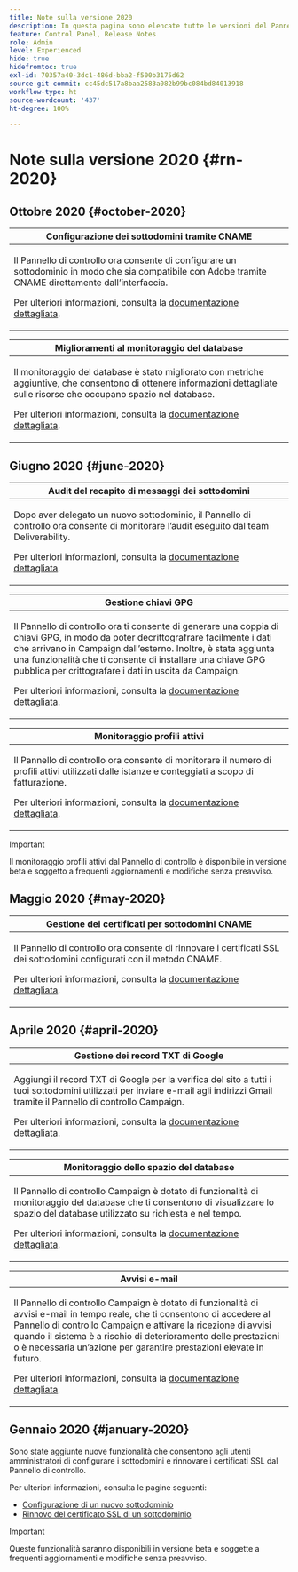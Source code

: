 ```yaml
---
title: Note sulla versione 2020
description: In questa pagina sono elencate tutte le versioni del Pannello di controllo del 2020.
feature: Control Panel, Release Notes
role: Admin
level: Experienced
hide: true
hidefromtoc: true
exl-id: 70357a40-3dc1-486d-bba2-f500b3175d62
source-git-commit: cc45dc517a8baa2583a082b99bc084bd84013918
workflow-type: ht
source-wordcount: '437'
ht-degree: 100%

---
```


# Note sulla versione 2020 {#rn-2020}

## Ottobre 2020 {#october-2020}

<table>
<thead>
<tr>
<th><strong>Configurazione dei sottodomini tramite CNAME</strong><br/></th>
</tr>
</thead>
<tbody>
<tr>
<td>
<p>Il Pannello di controllo ora consente di configurare un sottodominio in modo che sia compatibile con Adobe tramite CNAME direttamente dall’interfaccia.</p><p>Per ulteriori informazioni, consulta la <a href="../subdomains-certificates/using/setting-up-new-subdomain.md">documentazione dettagliata</a>.</p>
</td>
</tr>
</tbody>
</table>

<table>
<thead>
<tr>
<th><strong>Miglioramenti al monitoraggio del database</strong><br/></th>
</tr>
</thead>
<tbody>
<tr>
<td>
<p>Il monitoraggio del database è stato migliorato con metriche aggiuntive, che consentono di ottenere informazioni dettagliate sulle risorse che occupano spazio nel database.</p><p>Per ulteriori informazioni, consulta la <a href="../performance-monitoring/using/database-monitoring.md">documentazione dettagliata</a>.</p>
</td>
</tr>
</tbody>
</table>

## Giugno 2020 {#june-2020}

<table>
<thead>
<tr>
<th><strong>Audit del recapito di messaggi dei sottodomini</strong><br/></th>
</tr>
</thead>
<tbody>
<tr>
<td>
<p>Dopo aver delegato un nuovo sottodominio, il Pannello di controllo ora consente di monitorare l’audit eseguito dal team Deliverability.</p><p>Per ulteriori informazioni, consulta la <a href="../subdomains-certificates/using/setting-up-new-subdomain.md">documentazione dettagliata</a>.</p>
</td>
</tr>
</tbody>
</table>

<table>
<thead>
<tr>
<th><strong>Gestione chiavi GPG</strong><br/></th>
</tr>
</thead>
<tbody>
<tr>
<td>
<p>Il Pannello di controllo ora ti consente di generare una coppia di chiavi GPG, in modo da poter decrittografrare facilmente i dati che arrivano in Campaign dall’esterno. Inoltre, è stata aggiunta una funzionalità che ti consente di installare una chiave GPG pubblica per crittografare i dati in uscita da Campaign.</p><p>Per ulteriori informazioni, consulta la <a href="../instances-settings/using/gpg-keys-management.md">documentazione dettagliata</a>.</p>
</td>
</tr>
</tbody>
</table>

<table>
<thead>
<tr>
<th><strong>Monitoraggio profili attivi</strong><br/></th>
</tr>
</thead>
<tbody>
<tr>
<td>
<p>Il Pannello di controllo ora consente di monitorare il numero di profili attivi utilizzati dalle istanze e conteggiati a scopo di fatturazione.</p><p>Per ulteriori informazioni, consulta la <a href="../performance-monitoring/using/active-profiles-monitoring.md">documentazione dettagliata</a>.</p>
</td>
</tr>
</tbody>
</table>

>[!IMPORTANT]
>
>Il monitoraggio profili attivi dal Pannello di controllo è disponibile in versione beta e soggetto a frequenti aggiornamenti e modifiche senza preavviso.

## Maggio 2020 {#may-2020}

<table>
<thead>
<tr>
<th><strong>Gestione dei certificati per sottodomini CNAME</strong><br/></th>
</tr>
</thead>
<tbody>
<tr>
<td>
<p>Il Pannello di controllo ora consente di rinnovare i certificati SSL dei sottodomini configurati con il metodo CNAME.</p><p>Per ulteriori informazioni, consulta la <a href="../subdomains-certificates/using/renewing-subdomain-certificate.md">documentazione dettagliata</a>.</p>
</td>
</tr>
</tbody>
</table>

## Aprile 2020 {#april-2020}

<table>
<thead>
<tr>
<th><strong>Gestione dei record TXT di Google</strong><br/></th>
</tr>
</thead>
<tbody>
<tr>
<td>
<p>Aggiungi il record TXT di Google per la verifica del sito a tutti i tuoi sottodomini utilizzati per inviare e-mail agli indirizzi Gmail tramite il Pannello di controllo Campaign.</p><p>Per ulteriori informazioni, consulta la <a href="../subdomains-certificates/using/managing-txt-records.md">documentazione dettagliata</a>.</p>
</td>
</tr>
</tbody>
</table>

<table>
<thead>
<tr>
<th><strong>Monitoraggio dello spazio del database</strong><br/></th>
</tr>
</thead>
<tbody>
<tr>
<td>
<p>Il Pannello di controllo Campaign è dotato di funzionalità di monitoraggio del database che ti consentono di visualizzare lo spazio del database utilizzato su richiesta e nel tempo.</p><p>Per ulteriori informazioni, consulta la <a href="../performance-monitoring/using/database-monitoring.md">documentazione dettagliata</a>.</p>
</td>
</tr>
</tbody>
</table>

<table>
<thead>
<tr>
<th><strong>Avvisi e-mail</strong><br/></th>
</tr>
</thead>
<tbody>
<tr>
<td>
<p>Il Pannello di controllo Campaign è dotato di funzionalità di avvisi e-mail in tempo reale, che ti consentono di accedere al Pannello di controllo Campaign e attivare la ricezione di avvisi quando il sistema è a rischio di deterioramento delle prestazioni o è necessaria un’azione per garantire prestazioni elevate in futuro.</p><p>Per ulteriori informazioni, consulta la <a href="../performance-monitoring/using/email-alerting.md">documentazione dettagliata</a>.</p>
</td>
</tr>
</tbody>
</table>

## Gennaio 2020 {#january-2020}

Sono state aggiunte nuove funzionalità che consentono agli utenti amministratori di configurare i sottodomini e rinnovare i certificati SSL dal Pannello di controllo.

Per ulteriori informazioni, consulta le pagine seguenti:
* [Configurazione di un nuovo sottodominio](../subdomains-certificates/using/setting-up-new-subdomain.md)
* [Rinnovo del certificato SSL di un sottodominio](../subdomains-certificates/using/renewing-subdomain-certificate.md)

>[!IMPORTANT]
>
>Queste funzionalità saranno disponibili in versione beta e soggette a frequenti aggiornamenti e modifiche senza preavviso.
